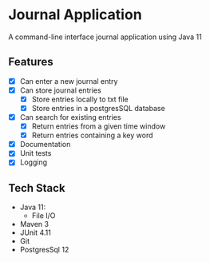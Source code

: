 # Journal Application
A command-line interface journal application using Java 11

## Features
- [x] Can enter a new journal entry
- [x] Can store journal entries
    - [x] Store entries locally to txt file
    - [x] Store entries in a postgresSQL database
- [x] Can search for existing entries
    - [x] Return entries from a given time window
    - [x] Return entries containing a key word
- [x] Documentation
- [x] Unit tests
- [x] Logging

## Tech Stack
- Java 11:
    - File I/O
- Maven 3
- JUnit 4.11
- Git
- PostgresSql 12